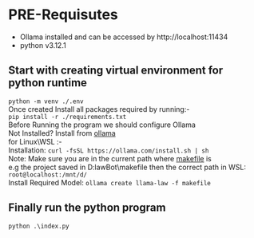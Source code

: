# PRE-Requisutes
- Ollama installed and can be accessed by http://localhost:11434
- python v3.12.1
## Start with creating virtual environment for python runtime
```python -m venv ./.env ```\
Once created Install all packages required by running:-\
```pip install -r ./requirements.txt```\
Before Running the program we should configure Ollama\
Not Installed? Install from [ollama](https://ollama.com/download)\
for Linux\WSL :-\
Installation:  ```curl -fsSL https://ollama.com/install.sh | sh```\
Note: Make sure you are in the current path where [makefile](https://github.com/ly-yon/lawBot/blob/main/makefile) is\
e.g the project saved in D:lawBot\makefile then the correct path in WSL: ```root@localhost:/mnt/d/```\
Install Required Model: ```ollama create llama-law -f makefile```
## Finally run the python program
```python .\index.py```
